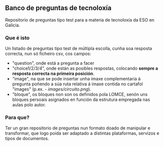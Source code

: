 ## Banco de preguntas de tecnoloxía
Repositorio de preguntas tipo test para a materia de tecnoloxía da ESO en Galicia.
### Que é isto
Un listado de preguntas tipo test de múltipla escolla, cunha soa resposta correcta, nun só ficheiro csv, cos campos:
 * "question", onde está a pregunta a facer
 * "choice1/2/3/4", onde están as posibles respostas, colocando __sempre a resposta correcta na primeira posición__.
 * "image", na que se pode insertar unha imaxe complementaria á pregunta poñendo a súa ruta relativa á imaxe contida no cartafol "images" (p.ex. - _images/circuito.png_).
 * "bloque", os bloques non son os definidos pola LOMCE, senón uns bloques persoais asignados en función da estrutura empregada nas aulas polo autor.
### Para que?
Ter un gran repositorio de preguntas nun formato doado de manipular e transformar, que logo poida ser adaptado a distintas plataformas, servizos e tipos de documentos.
